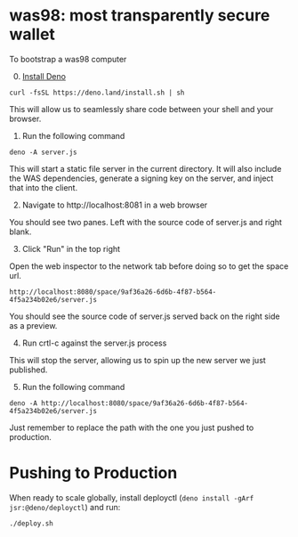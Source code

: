 # was98: most transparently secure wallet

To bootstrap a was98 computer

0. [Install Deno](https://docs.deno.com/runtime/getting_started/installation/)

```
curl -fsSL https://deno.land/install.sh | sh
```

This will allow us to seamlessly share code between your shell and your browser.

1. Run the following command

```
deno -A server.js
```

This will start a static file server in the current directory. It will also include the WAS dependencies, generate a signing key on the server, and inject that into the client.

2. Navigate to http://localhost:8081 in a web browser

You should see two panes. Left with the source code of server.js and right blank. 

3. Click "Run" in the top right

Open the web inspector to the network tab before doing so to get the space url.

```
http://localhost:8080/space/9af36a26-6d6b-4f87-b564-4f5a234b02e6/server.js
```

You should see the source code of server.js served back on the right side as a preview.

4. Run crtl-c against the server.js process

This will stop the server, allowing us to spin up the new server we just published.

5. Run the following command

```
deno -A http://localhost:8080/space/9af36a26-6d6b-4f87-b564-4f5a234b02e6/server.js
```

Just remember to replace the path with the one you just pushed to production.

# Pushing to Production

When ready to scale globally, install deployctl (`deno install -gArf jsr:@deno/deployctl`) and run:

```
./deploy.sh
```
